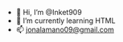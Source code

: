 - 👋 Hi, I’m @Inket909
- 🌱 I’m currently learning HTML
- 📫 jonalamano09@gmail.com

<!---
Inket909/Inket909 is a ✨ special ✨ repository because its `README.md` (this file) appears on your GitHub profile.
You can click the Preview link to take a look at your changes.
--->
